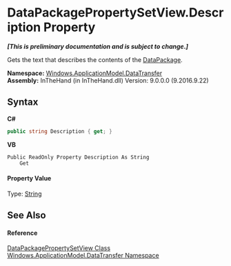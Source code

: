 # DataPackagePropertySetView.Description Property 
 _**\[This is preliminary documentation and is subject to change.\]**_

Gets the text that describes the contents of the <a href="T_Windows_ApplicationModel_DataTransfer_DataPackage">DataPackage</a>.

**Namespace:**&nbsp;<a href="N_Windows_ApplicationModel_DataTransfer">Windows.ApplicationModel.DataTransfer</a><br />**Assembly:**&nbsp;InTheHand (in InTheHand.dll) Version: 9.0.0.0 (9.2016.9.22)

## Syntax

**C#**<br />
``` C#
public string Description { get; }
```

**VB**<br />
``` VB
Public ReadOnly Property Description As String
	Get
```


#### Property Value
Type: <a href="http://msdn2.microsoft.com/en-us/library/s1wwdcbf" target="_blank">String</a>

## See Also


#### Reference
<a href="T_Windows_ApplicationModel_DataTransfer_DataPackagePropertySetView">DataPackagePropertySetView Class</a><br /><a href="N_Windows_ApplicationModel_DataTransfer">Windows.ApplicationModel.DataTransfer Namespace</a><br />